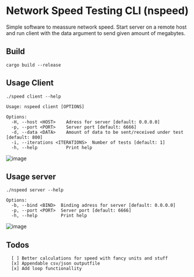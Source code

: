 # Network Speed Testing CLI (nspeed)

Simple software to meassure network speed. Start server on a remote host and run client with
the data argument to send given amount of megabytes.

## Build

```
cargo build --release
```

## Usage Client

```
./speed client --help

Usage: nspeed client [OPTIONS]

Options:
  -H, --host <HOST>    Adress for server [default: 0.0.0.0]
  -p, --port <PORT>    Server port [default: 6666]
  -d, --data <DATA>    Amount of data to be sent/received under test [default: 800]
  -i, --iterations <ITERATIONS>  Number of tests [default: 1]
  -h, --help           Print help
```

![image](https://github.com/cannibalcow/nspeed/assets/6787042/683b7428-fc72-4074-9d32-3e380ce5131a)

## Usage server

```
./nspeed server --help

Options:
  -b, --bind <BIND>  Binding adress for server [default: 0.0.0.0]
  -p, --port <PORT>  Server port [default: 6666]
  -h, --help         Print help
```

![image](https://github.com/cannibalcow/nspeed/assets/6787042/72533aef-5db1-41d3-83ec-a2ea9aa845d2)

## Todos

```
  [ ] Better calculations for speed with fancy units and stuff
  [x] Appendable csv/json outputfile
  [x] Add loop functionallity
```

